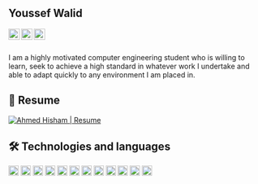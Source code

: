 ## Youssef Walid

<a target="_blank" href="https://www.linkedin.com/in/ahmedhisham552">
  <img align="left" alt="LinkedIn" width="22px" src="https://cdn.jsdelivr.net/npm/simple-icons@v3/icons/linkedin.svg" />
</a>

<a target="_blank" href="https://www.gitlab.com/ahmedhisham552">
  <img align="left" alt="Gitlab" width="22px" src="https://upload.wikimedia.org/wikipedia/commons/thumb/1/18/GitLab_Logo.svg/1200px-GitLab_Logo.svg.png" />
</a>
<a target="_blank" href="mailto:ahisham360@gmail.com">
  <img align="left" alt="Gmail" width="22px" src="https://user-images.githubusercontent.com/5141132/50740364-7ea80880-1217-11e9-8faf-2348e31beedd.png" />
</a>

<br>
<br>

I am a highly motivated computer engineering student who is willing to learn, seek to achieve a high standard in whatever work I undertake and able to adapt quickly to any environment I am placed in.

## 📝 Resume 
<a href="https://drive.google.com/file/d/1M90z1HfKp-RiS1u6xfGHy3-DCLbSLy5D/view" type="application/pdf">
  <img src="https://imgur.com/OiPFYmd" alt="Ahmed Hisham | Resume">
</a>

## 🛠 Technologies and languages


<code><img height="20" alt="C++" src="https://i.imgur.com/QTP0zhp.png"></code>
<code><img height="20" alt="C#" src="https://i.imgur.com/CtqbEHu.png"></code>
<code><img height="20" alt="js" src="https://i.imgur.com/R0BfmBL.png"></code>
<code><img height="20" alt="TS" src="https://i.imgur.com/Rjvvkpd.png"></code>
<code><img height="20" alt="nodejs" src="https://i.imgur.com/Hi7Betu.png"></code>
<code><img height="20" alt="mongoDB" src="https://i.imgur.com/uemLvhs.png"></code>
<code><img height="20" alt="SQL" src="https://image.shutterstock.com/image-vector/linear-sql-icon-internet-security-260nw-1890890140.jpg"></code>
<code><img height="20" alt="vuejs" src="https://i.imgur.com/xqsHSZ5.png"></code>
<code><img height="20" alt="python" src="https://i.imgur.com/SJzjyHp.png"></code>
<code><img height="20" alt="golang" src="https://i.imgur.com/1jt4iPR.png"></code>
<code><img height="20" alt="git" src="https://i.imgur.com/cSu4jhA.png"></code>
<code><img height="20" alt="ruby" src="https://www.clipartmax.com/png/middle/238-2382091_keyhole-markup-language-icons-ruby-language-ruby-icon.png"></code>
